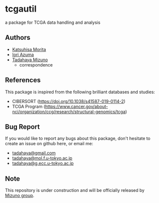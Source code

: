 # tcgautil
a package for TCGA data handling and analysis

## Authors
- [Katsuhisa Morita](https://github.com/KatsuhisaMorita)
- [Iori Azuma](https://github.com/groovy-phazuma)  
- [Tadahaya Mizuno](https://github.com/tadahayamiz)  
    - correspondence  

## References
This package is inspired from the following brilliant databases and studies:  
* CIBERSORT (https://doi.org/10.1038/s41587-019-0114-2)
* TCGA Program (https://www.cancer.gov/about-nci/organization/ccg/research/structural-genomics/tcga)

## Bug Report  
If you would like to report any bugs about this package, don't hesitate to create an issue on github here, or email me:  
* tadahaya@gmail.com  
* tadahaya@mol.f.u-tokyo.ac.jp
* tadahaya@g.ecc.u-tokyo.ac.jp

## Note
This repository is under construction and will be officially released by [Mizuno group](https://github.com/mizuno-group).  
